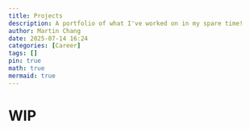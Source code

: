 ```yaml
---
title: Projects
description: A portfolio of what I've worked on in my spare time!
author: Martin Chang
date: 2025-07-14 16:24
categories: [Career]
tags: []
pin: true
math: true
mermaid: true
---
```


# WIP
